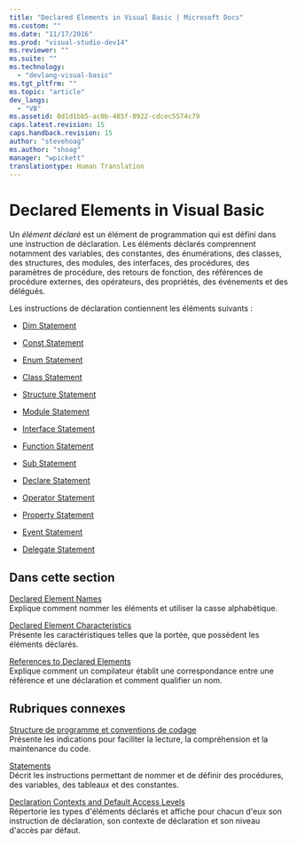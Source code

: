 ```yaml
---
title: "Declared Elements in Visual Basic | Microsoft Docs"
ms.custom: ""
ms.date: "11/17/2016"
ms.prod: "visual-studio-dev14"
ms.reviewer: ""
ms.suite: ""
ms.technology: 
  - "devlang-visual-basic"
ms.tgt_pltfrm: ""
ms.topic: "article"
dev_langs: 
  - "VB"
ms.assetid: 0d1d1bb5-ac0b-485f-8922-cdcec5574c79
caps.latest.revision: 15
caps.handback.revision: 15
author: "stevehoag"
ms.author: "shoag"
manager: "wpickett"
translationtype: Human Translation
---
```

# Declared Elements in Visual Basic
Un *élément déclaré* est un élément de programmation qui est défini dans une instruction de déclaration.  Les éléments déclarés comprennent notamment des variables, des constantes, des énumérations, des classes, des structures, des modules, des interfaces, des procédures, des paramètres de procédure, des retours de fonction, des références de procédure externes, des opérateurs, des propriétés, des événements et des délégués.  
  
 Les instructions de déclaration contiennent les éléments suivants :  
  
-   [Dim Statement](../../../../visual-basic/language-reference/statements/dim-statement.md)  
  
-   [Const Statement](../../../../visual-basic/language-reference/statements/const-statement.md)  
  
-   [Enum Statement](../../../../visual-basic/language-reference/statements/enum-statement.md)  
  
-   [Class Statement](../../../../visual-basic/language-reference/statements/class-statement.md)  
  
-   [Structure Statement](../../../../visual-basic/language-reference/statements/structure-statement.md)  
  
-   [Module Statement](../../../../visual-basic/language-reference/statements/module-statement.md)  
  
-   [Interface Statement](../../../../visual-basic/language-reference/statements/interface-statement.md)  
  
-   [Function Statement](../../../../visual-basic/language-reference/statements/function-statement.md)  
  
-   [Sub Statement](../../../../visual-basic/language-reference/statements/sub-statement.md)  
  
-   [Declare Statement](../../../../visual-basic/language-reference/statements/declare-statement.md)  
  
-   [Operator Statement](../../../../visual-basic/language-reference/statements/operator-statement.md)  
  
-   [Property Statement](../../../../visual-basic/language-reference/statements/property-statement.md)  
  
-   [Event Statement](../../../../visual-basic/language-reference/statements/event-statement.md)  
  
-   [Delegate Statement](../../../../visual-basic/language-reference/statements/delegate-statement.md)  
  
## Dans cette section  
 [Declared Element Names](../../../../visual-basic/programming-guide/language-features/declared-elements/declared-element-names.md)  
 Explique comment nommer les éléments et utiliser la casse alphabétique.  
  
 [Declared Element Characteristics](../../../../visual-basic/programming-guide/language-features/declared-elements/declared-element-characteristics.md)  
 Présente les caractéristiques telles que la portée, que possèdent les éléments déclarés.  
  
 [References to Declared Elements](../../../../visual-basic/programming-guide/language-features/declared-elements/references-to-declared-elements.md)  
 Explique comment un compilateur établit une correspondance entre une référence et une déclaration et comment qualifier un nom.  
  
## Rubriques connexes  
 [Structure de programme et conventions de codage](../../../../visual-basic/programming-guide/program-structure/program-structure-and-code-conventions.md)  
 Présente les indications pour faciliter la lecture, la compréhension et la maintenance du code.  
  
 [Statements](../../../../visual-basic/language-reference/statements/index.md)  
 Décrit les instructions permettant de nommer et de définir des procédures, des variables, des tableaux et des constantes.  
  
 [Declaration Contexts and Default Access Levels](../../../../visual-basic/language-reference/statements/declaration-contexts-and-default-access-levels.md)  
 Répertorie les types d'éléments déclarés et affiche pour chacun d'eux son instruction de déclaration, son contexte de déclaration et son niveau d'accès par défaut.